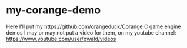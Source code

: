 # my-corange-demo
Here I'll put my https://github.com/orangeduck/Corange C game engine demos
I may or may not put a video for them, on my youtube channel: https://www.youtube.com/user/gwald/videos

